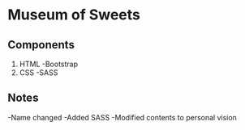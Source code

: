 # Museum of Sweets

## Components

1. HTML
   -Bootstrap
1. CSS
   -SASS

## Notes

-Name changed
-Added SASS
-Modified contents to personal vision
